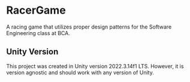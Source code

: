 # RacerGame

A racing game that utilizes proper design patterns for the Software Engineering class at BCA.

## Unity Version

This project was created in Unity version 2022.3.14f1 LTS. However, it is version agnostic and should work with any version of Unity.
